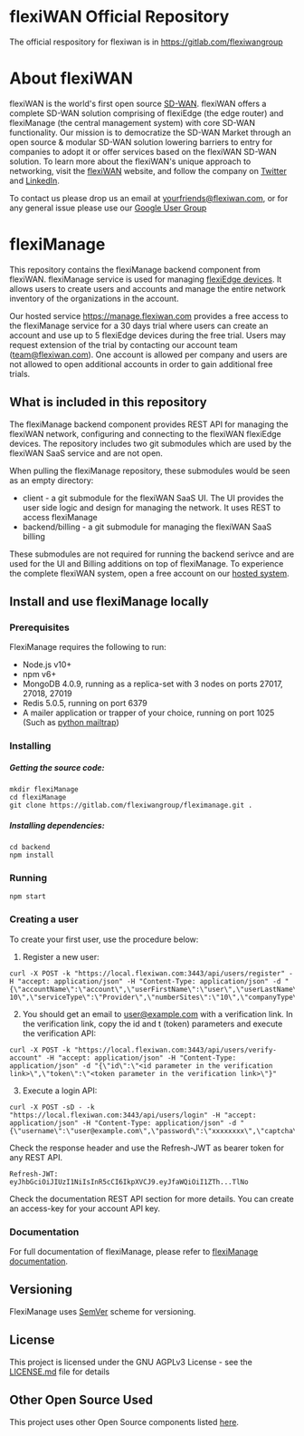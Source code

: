 # flexiWAN Official Repository

The official respository for flexiwan is in https://gitlab.com/flexiwangroup

# About flexiWAN

flexiWAN is the world's first open source [SD-WAN](https://flexiwan.com/). flexiWAN offers a complete SD-WAN solution comprising of flexiEdge (the edge router) and flexiManage (the central management system) with core SD-WAN functionality. Our mission is to democratize the SD-WAN Market through an open source & modular  SD-WAN solution lowering barriers to entry for companies to adopt it or offer services based on the flexiWAN SD-WAN solution. To learn more about the flexiWAN's unique approach to networking, visit the [flexiWAN](https://flexiwan.com/) website, and follow the company on [Twitter](https://twitter.com/FlexiWan) and [LinkedIn](https://www.linkedin.com/company/flexiwan).

To contact us please drop us an email at yourfriends@flexiwan.com, or for any general issue please use our [Google User Group](https://groups.google.com/a/flexiwan.com/forum/#!forum/flexiwan-users)

# flexiManage

This repository contains the flexiManage backend component from flexiWAN. flexiManage service is used for managing [flexiEdge devices](https://docs.flexiwan.com/overview/arch.html#flexiedge). It allows users to create users and accounts and manage the entire network inventory of the organizations in the account.

Our hosted service https://manage.flexiwan.com provides a free access to the flexiManage service for a 30 days trial where users can create an account and use up to 5 flexiEdge devices during the free trial. Users may request extension of the trial by contacting our account team (team@flexiwan.com). One account is allowed per company and users are not allowed to open additional accounts in order to gain additional free trials.

## What is included in this repository

The flexiManage backend component provides REST API for managing the flexiWAN network, configuring and connecting to the flexiWAN flexiEdge devices. 
The repository includes two git submodules which are used by the flexiWAN SaaS service and are not open. 

When pulling the flexiManage repository, 
these submodules would be seen as an empty directory:
* client - a git submodule for the flexiWAN SaaS UI. The UI provides the user side logic and design for managing the network. It uses REST to access flexiManage
* backend/billing - a git submodule for managing the flexiWAN SaaS billing

These submodules are not required for running the backend serivce and are used for the UI and Billing additions on top of flexiManage.
To experience the complete flexiWAN system, open a free account on our [hosted system](https://flexiwan.com/pricing).

## Install and use flexiManage locally

### Prerequisites
FlexiManage requires the following to run:
* Node.js v10+
* npm v6+
* MongoDB 4.0.9, running as a replica-set with 3 nodes on ports 27017, 27018, 27019
* Redis 5.0.5, running on port 6379
* A mailer application or trapper of your choice, running on port 1025 (Such as [python mailtrap](https://pypi.org/project/mailtrap/))

### Installing
##### Getting the source code:
```
mkdir flexiManage
cd flexiManage
git clone https://gitlab.com/flexiwangroup/fleximanage.git .
```

##### Installing dependencies:
```
cd backend
npm install
```

### Running
```
npm start
```

### Creating a user
To create your first user, use the procedure below:
1) Register a new user:
```
curl -X POST -k "https://local.flexiwan.com:3443/api/users/register" -H "accept: application/json" -H "Content-Type: application/json" -d "{\"accountName\":\"account\",\"userFirstName\":\"user\",\"userLastName\":\"lastname\",\"email\":\"user@example.com\",\"password\":\"xxxxxxxx\",\"userJobTitle\":\"eng\",\"userPhoneNumber\":\"\",\"country\":\"US\",\"companySize\":\"0-10\",\"serviceType\":\"Provider\",\"numberSites\":\"10\",\"companyType\":\"\",\"companyDesc\":\"\",\"captcha\":\"\"}"
```
2) You should get an email to user@example.com with a verification link. In the verification link, copy the id and t (token) parameters and execute the verification API:
```
curl -X POST -k "https://local.flexiwan.com:3443/api/users/verify-account" -H "accept: application/json" -H "Content-Type: application/json" -d "{\"id\":\"<id parameter in the verification link>\",\"token\":\"<token parameter in the verification link>\"}"
```
3) Execute a login API:
```
curl -X POST -sD - -k "https://local.flexiwan.com:3443/api/users/login" -H "accept: application/json" -H "Content-Type: application/json" -d "{\"username\":\"user@example.com\",\"password\":\"xxxxxxxx\",\"captcha\":\"\"}"
```
Check the response header and use the Refresh-JWT as bearer token for any REST API.
```
Refresh-JWT: eyJhbGciOiJIUzI1NiIsInR5cCI6IkpXVCJ9.eyJfaWQiOiI1ZTh...TlNo
```
Check the documentation REST API section for more details.  You can create an access-key for your account API key.

### Documentation
For full documentation of flexiManage, please refer to [flexiManage documentation](https://docs.flexiwan.com/management/management-login.html).

## Versioning

FlexiManage uses [SemVer](https://semver.org/) scheme for versioning.

## License

This project is licensed under the GNU AGPLv3 License - see the [LICENSE.md](https://gitlab.com/flexiwangroup/fleximanage/blob/master/LICENSE) file for details

## Other Open Source Used

This project uses other Open Source components listed [here](https://gitlab.com/flexiwangroup/fleximanage/blob/master/OPENSOURCE.md).
